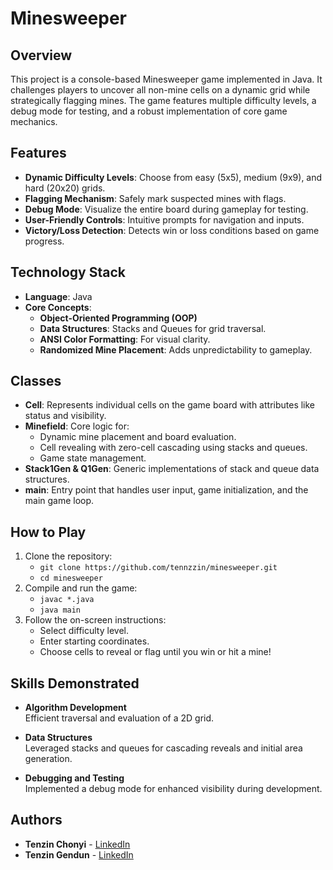 # Minesweeper

## Overview

This project is a console-based Minesweeper game implemented in Java. It challenges players to uncover all non-mine cells on a dynamic grid while strategically flagging mines. The game features multiple difficulty levels, a debug mode for testing, and a robust implementation of core game mechanics.

## Features
- **Dynamic Difficulty Levels**: Choose from easy (5x5), medium (9x9), and hard (20x20) grids.
- **Flagging Mechanism**: Safely mark suspected mines with flags.
- **Debug Mode**: Visualize the entire board during gameplay for testing.
- **User-Friendly Controls**: Intuitive prompts for navigation and inputs.
- **Victory/Loss Detection**: Detects win or loss conditions based on game progress. 

## Technology Stack
- **Language**: Java
- **Core Concepts**:
  - **Object-Oriented Programming (OOP)**
  - **Data Structures**: Stacks and Queues for grid traversal.
  - **ANSI Color Formatting**: For visual clarity.
  - **Randomized Mine Placement**: Adds unpredictability to gameplay.

## Classes
- **Cell**: Represents individual cells on the game board with attributes like status and visibility.
- **Minefield**: Core logic for:
  - Dynamic mine placement and board evaluation.
  - Cell revealing with zero-cell cascading using stacks and queues.
  - Game state management.
- **Stack1Gen & Q1Gen**: Generic implementations of stack and queue data structures.
- **main**: Entry point that handles user input, game initialization, and the main game loop.

## How to Play
1. Clone the repository:
   - `git clone https://github.com/tennzzin/minesweeper.git`
   - `cd minesweeper`
2. Compile and run the game:
   - `javac *.java`
   - `java main`
3. Follow the on-screen instructions:
   - Select difficulty level.
   - Enter starting coordinates.
   - Choose cells to reveal or flag until you win or hit a mine!

## Skills Demonstrated
- **Algorithm Development**  
  Efficient traversal and evaluation of a 2D grid.
  
- **Data Structures**  
  Leveraged stacks and queues for cascading reveals and initial area generation.
  
- **Debugging and Testing**  
  Implemented a debug mode for enhanced visibility during development.

## Authors
- **Tenzin Chonyi** - [LinkedIn](https://www.linkedin.com/in/tenzin-chonyi)
- **Tenzin Gendun** - [LinkedIn](https://www.linkedin.com/in/tenzingendun/)
